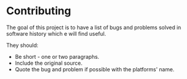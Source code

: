 # Contributing

The goal of this project is to have a list of bugs and problems solved in software history which e  will find useful.

They should:

- Be short - one or two paragraphs.
- Include the original source.
- Quote the bug and problem if possible with the platforms' name.
